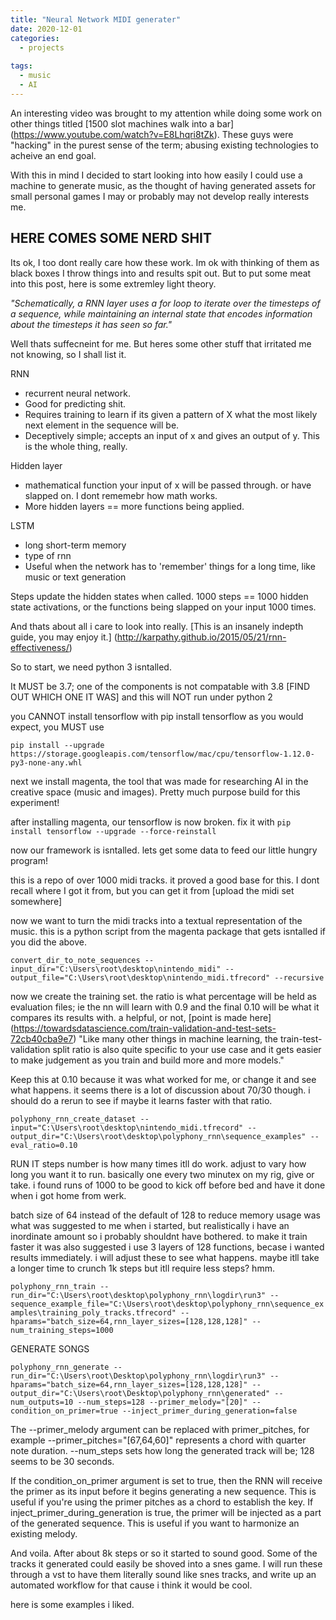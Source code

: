 ```yaml
---
title: "Neural Network MIDI generater"
date: 2020-12-01
categories:
  - projects
  
tags:
  - music
  - AI
---
```


An interesting video was brought to my attention while doing some work on other things titled [1500 slot machines walk into a bar] (https://www.youtube.com/watch?v=E8Lhqri8tZk). These guys were "hacking" in the purest sense of the term; abusing existing technologies to acheive an end goal.

With this in mind I decided to start looking into how easily I could use a machine to generate music, as the thought of having generated assets for small personal games I may or probably may not develop really interests me.

## HERE COMES SOME NERD SHIT

Its ok, I too dont really care how these work. Im ok with thinking of them as black boxes I throw things into and results spit out. But to put some meat into this post, here is some extremley light theory.

*"Schematically, a RNN layer uses a for loop to iterate over the timesteps of a sequence, while maintaining an internal state that encodes information about the timesteps it has seen so far."*

Well thats suffecneint for me. But heres some other stuff that irritated me not knowing, so I shall list it.

RNN  
- recurrent neural network. 
- Good for predicting shit. 
- Requires training to learn if its given a pattern of X what the most likely next element in the sequence will be.
- Deceptively simple; accepts an input of x and gives an output of y. This is the whole thing, really.

Hidden layer 
- mathematical function your input of x will be passed through. or have slapped on. I dont rememebr how math works. 
- More hidden layers == more functions being applied.

LSTM
- long short-term memory 
- type of rnn
- Useful when the network has to 'remember' things for a long time, like music or text generation

Steps update the hidden states when called. 1000 steps == 1000 hidden state activations, or the functions being slapped on your input 1000 times.

And thats about all i care to look into really. [This is an insanely indepth guide, you may enjoy it.] (http://karpathy.github.io/2015/05/21/rnn-effectiveness/)


So to start, we need python 3 isntalled.

It MUST be 3.7; one of the components is not compatable with 3.8 [FIND OUT WHICH ONE IT WAS] and this will NOT run under python 2

you CANNOT install tensorflow with pip install tensorflow as you would expect, you MUST use

````pip install --upgrade https://storage.googleapis.com/tensorflow/mac/cpu/tensorflow-1.12.0-py3-none-any.whl````

next we install magenta, the tool that was made for researching AI in the creative space (music and images). Pretty much purpose build for this experiment!

after installing magenta, our tensorflow is now broken. fix it with
````pip install tensorflow --upgrade --force-reinstall````

now our framework is isntalled. lets get some data to feed our little hungry program!

this is a repo of over 1000 midi tracks. it proved a good base for this. I dont recall where I got it from, but you can get it from [upload the midi set somewhere]

now we want to turn the midi tracks into a textual representation of the music. this is a python script from the magenta package that gets isntalled if you did the above.

````convert_dir_to_note_sequences --input_dir="C:\Users\root\desktop\nintendo_midi" --output_file="C:\Users\root\desktop\nintendo_midi.tfrecord" --recursive````

now we create the training set. the ratio is what percentage will be held as evaluation files; ie the nn will learn with 0.9 and the final 0.10 will be what it compares its results with. a helpful, or not, [point is made here] (https://towardsdatascience.com/train-validation-and-test-sets-72cb40cba9e7) "Like many other things in machine learning, the train-test-validation split ratio is also quite specific to your use case and it gets easier to make judgement as you train and build more and more models." 

Keep this at 0.10 because it was what worked for me, or change it and see what happens. it seems there is a lot of discussion about 70/30 though. i should do a rerun to see if maybe it learns faster with that ratio.

````polyphony_rnn_create_dataset --input="C:\Users\root\desktop\nintendo_midi.tfrecord" --output_dir="C:\Users\root\desktop\polyphony_rnn\sequence_examples" --eval_ratio=0.10````


RUN IT
steps number is how many times itll do work. adjust to vary how long you want it to run. basically one every two minutex on my rig, give or take. i found runs of 1000 to be good to kick off before bed and have it done when i got home from werk.


batch size of 64 instead of the default of 128 to reduce memory usage was what was suggested to me when i started, but realistically i have an inordinate amount so i probably shouldnt have bothered. to make it train faster it was also suggested i use 3 layers of 128 functions, becase i wanted results immediately. i will adjust these to see what happens. maybe itll take a longer time to crunch 1k steps but itll require less steps? hmm.


````polyphony_rnn_train --run_dir="C:\Users\root\desktop\polyphony_rnn\logdir\run3" --sequence_example_file="C:\Users\root\desktop\polyphony_rnn\sequence_examples\training_poly_tracks.tfrecord" --hparams="batch_size=64,rnn_layer_sizes=[128,128,128]" --num_training_steps=1000````


GENERATE SONGS



````polyphony_rnn_generate --run_dir="C:\Users\root\Desktop\polyphony_rnn\logdir\run3" --hparams="batch_size=64,rnn_layer_sizes=[128,128,128]" --output_dir="C:\Users\root\Desktop\polyphony_rnn\generated" --num_outputs=10 --num_steps=128 --primer_melody="[20]" --condition_on_primer=true --inject_primer_during_generation=false````



The --primer_melody argument can be replaced with primer_pitches, for example --primer_pitches="[67,64,60]" represents a chord with quarter note duration. --num_steps sets how long the generated track will be; 128 seems to be 30 seconds. 

If the condition_on_primer argument is set to true, then the RNN will receive the primer as its input before it begins generating a new sequence. This is useful if you're using the primer pitches as a chord to establish the key. If inject_primer_during_generation is true, the primer will be injected as a part of the generated sequence. This is useful if you want to harmonize an existing melody.



And voila. After about 8k steps or so it started to sound good. Some of the tracks it generated could easily be shoved into a snes game. I will run these through a vst to have them literally sound like snes tracks, and write up an automated workflow for that cause i think it would be cool.

here is some examples i liked.

